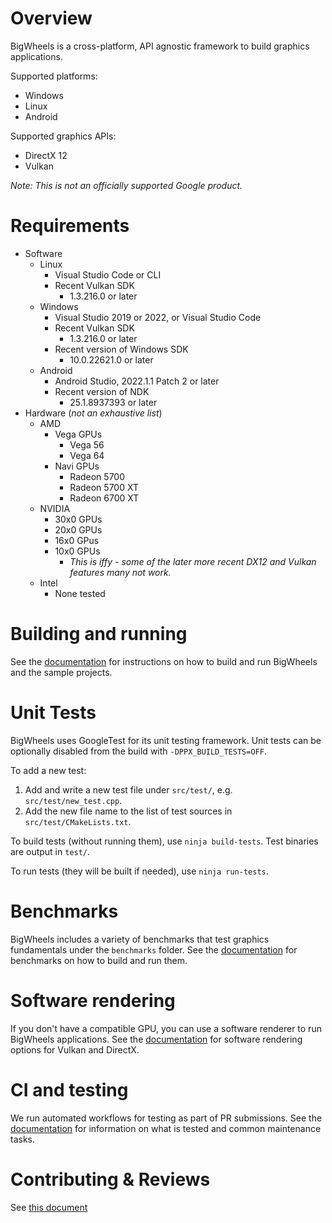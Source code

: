 # Overview
BigWheels is a cross-platform, API agnostic framework to build graphics applications.

Supported platforms:
* Windows
* Linux
* Android

Supported graphics APIs:
* DirectX 12
* Vulkan

*Note: This is not an officially supported Google product.*

# Requirements
 * Software
   * Linux
     * Visual Studio Code or CLI
     * Recent Vulkan SDK
       * 1.3.216.0 or later
   * Windows
     * Visual Studio 2019 or 2022, or Visual Studio Code
     * Recent Vulkan SDK
       * 1.3.216.0 or later
     * Recent version of Windows SDK
       * 10.0.22621.0 or later
   * Android
     * Android Studio, 2022.1.1 Patch 2 or later
     * Recent version of NDK
       * 25.1.8937393 or later
 * Hardware (*not an exhaustive list*)
   * AMD
     * Vega GPUs
       * Vega 56
       * Vega 64
     * Navi GPUs
        * Radeon 5700
        * Radeon 5700 XT
        * Radeon 6700 XT
   * NVIDIA
     * 30x0 GPUs
     * 20x0 GPUs
     * 16x0 GPus
     * 10x0 GPUs
       * *This is iffy - some of the later more recent DX12 and Vulkan features many not work.*
    * Intel
       * None tested

# Building and running
See the [documentation](docs/building_and_running.md) for instructions on how to build and run BigWheels and the sample projects.

# Unit Tests
BigWheels uses GoogleTest for its unit testing framework. Unit tests can be optionally disabled from the build with `-DPPX_BUILD_TESTS=OFF`.

To add a new test:
1) Add and write a new test file under `src/test/`, e.g. `src/test/new_test.cpp`.
2) Add the new file name to the list of test sources in `src/test/CMakeLists.txt`.

To build tests (without running them), use `ninja build-tests`. Test binaries are output in `test/`.

To run tests (they will be built if needed), use `ninja run-tests`.

# Benchmarks
BigWheels includes a variety of benchmarks that test graphics fundamentals under the `benchmarks` folder. See the [documentation](docs/benchmarks.md) for benchmarks on how to build and run them.

# Software rendering
If you don't have a compatible GPU, you can use a software renderer to run BigWheels applications. See the [documentation](docs/software_rendering.md) for software rendering options for Vulkan and DirectX.

# CI and testing
We run automated workflows for testing as part of PR submissions. See the [documentation](docs/ci_testing.md) for information on what is tested and common maintenance tasks.

# Contributing & Reviews

See [this document](CONTRIBUTING.md)

